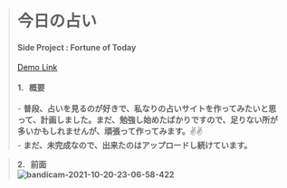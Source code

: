 
> # 今日の占い
> 
> <h4>Side Project : Fortune of Today</h4>
> <a href="https://myfortune.netlify.app/"> Demo Link </a> <br><br>
> <b> 1. &nbsp; 概要</b><br><br>
> - <b> 普段、占いを見るのが好きで、私なりの占いサイトを作ってみたいと思って、計画しました。まだ、勉強し始めたばかりですので、足りない所が多いかもしれませんが、頑張って作ってみます。</b>✌✌
> <br>
> - <b> まだ、未完成なので、出来たのはアップロードし続けています。

> <b> 2. &nbsp; 前面</b><br>
> ![bandicam-2021-10-20-23-06-58-422](https://user-images.githubusercontent.com/84692769/138110505-d32fc834-e68f-4323-a09e-dc40140d747f.gif)
